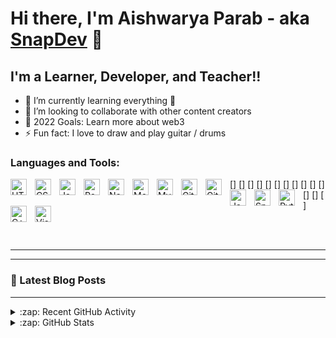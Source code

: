 # Hi there, I'm Aishwarya Parab - aka [SnapDev][youtube] 👋 

<!-- [![YouTube Channel Subscribers](https://img.shields.io/youtube/channel/subscribers/UCDCHcqyeQgJ-jVSd6VJkbCw?logo=youtube&logoColor=red&style=for-the-badge)][youtube]
[![Website](https://img.shields.io/website?label=codeSTACKr.com&style=for-the-badge&url=https%3A%2F%2Fcodestackr.com)](https://codestackr.com)
[![Twitter Follow](https://img.shields.io/twitter/follow/codeSTACKr?color=1DA1F2&logo=twitter&style=for-the-badge)](https://twitter.com/intent/follow?original_referer=https%3A%2F%2Fgithub.com%2FcodeSTACKr&screen_name=codeSTACKr)

[![Visual Studio Marketplace Rating (Stars)](https://img.shields.io/visual-studio-marketplace/stars/codestackr.codestackr-theme?label=codeSTACKr%20VS%20Code%20Theme&logo=visualstudiocode&logoColor=ff652f&style=for-the-badge)](https://marketplace.visualstudio.com/items?itemName=codestackr.codestackr-theme)
[![Become A VS Code SuperHero](https://img.shields.io/badge/-Become%20A%20VS%20Code%20SuperHero%20%E2%86%92-gray.svg?colorB=ff652f&style=for-the-badge)](https://vsCodeHero.com) -->


## I'm a Learner, Developer, and Teacher!!

<!-- - 🔭 Check out my VS Code course: [Become A VS Code SuperHero!][course]! -->
- 🌱 I’m currently learning everything 🤣
- 👯 I’m looking to collaborate with other content creators
- 🥅 2022 Goals: Learn more about web3
- ⚡ Fun fact: I love to draw and play guitar / drums
<!-- - 😻 Check out the NFT collection I created: [CodeCats](https://opensea.io/collection/codecats?search[sortAscending]=true&search[sortBy]=PRICE&search[toggles][0]=BUY_NOW) -->

<!-- ### Connect with me: -->

<!-- [![website](./img/globe-light.svg)](https://codestackr.com#gh-light-mode-only)
[![website](./img/globe-dark.svg)](https://codestackr.com#gh-dark-mode-only)
&nbsp;&nbsp;
[![website](./img/youtube-light.svg)](https://youtube.com/codestackr#gh-light-mode-only)
[![website](./img/youtube-dark.svg)](https://youtube.com/codestackr#gh-dark-mode-only)
&nbsp;&nbsp;
[![website](./img/twitter-light.svg)](https://twitter.com/codestackr#gh-light-mode-only)
[![website](./img/twitter-dark.svg)](https://twitter.com/codestackr#gh-dark-mode-only)
&nbsp;&nbsp;
[![website](./img/linkedin-light.svg)](https://linkedin.com/in/codeSTACKr#gh-light-mode-only)
[![website](./img/linkedin-dark.svg)](https://linkedin.com/in/codeSTACKr#gh-dark-mode-only)
&nbsp;&nbsp;
[![website](./img/instagram-light.svg)](https://instagram.com/codeSTACKr#gh-light-mode-only)
[![website](./img/instagram-dark.svg)](https://instagram.com/codeSTACKr#gh-dark-mode-only) -->

### Languages and Tools:

[<img align="left" alt="HTML5" width="26px" src="https://cdn.jsdelivr.net/gh/devicons/devicon/icons/html5/html5-original.svg" style="padding-right:10px;" />]
[<img align="left" alt="CSS3" width="26px" src="https://cdn.jsdelivr.net/gh/devicons/devicon/icons/css3/css3-original.svg" style="padding-right:10px;" />]
[<img align="left" alt="JavaScript" width="26px" src="https://cdn.jsdelivr.net/gh/devicons/devicon/icons/javascript/javascript-original.svg" style="padding-right:10px;" />]
[<img align="left" alt="React" width="26px" src="https://cdn.jsdelivr.net/gh/devicons/devicon/icons/react/react-original.svg" style="padding-right:10px;" />]
[<img align="left" alt="Node.js" width="26px" src="https://cdn.jsdelivr.net/gh/devicons/devicon/icons/nodejs/nodejs-original.svg" style="padding-right:10px;" />]
[<img align="left" alt="MongoDB" width="26px" src="https://cdn.jsdelivr.net/gh/devicons/devicon/icons/mongodb/mongodb-original.svg" style="padding-right:10px;" />]
[<img align="left" alt="MySQL" width="26px" src="https://cdn.jsdelivr.net/gh/devicons/devicon/icons/mysql/mysql-original.svg" style="padding-right:10px;" />]
[<img align="left" alt="Git" width="26px" src="https://cdn.jsdelivr.net/gh/devicons/devicon/icons/git/git-original.svg" style="padding-right:10px;" />]
[<img align="left" alt="GitHub" width="26px" src="https://user-images.githubusercontent.com/3369400/139447912-e0f43f33-6d9f-45f8-be46-2df5bbc91289.png" style="padding-right:10px;" />]
[<img align="left" alt="Java" width="26px" src="https://cdn.jsdelivr.net/gh/devicons/devicon/icons/java/java-original.svg" style="padding-right:10px;" />]
[<img align="left" alt="Spring" width="26px" src="https://cdn.jsdelivr.net/gh/devicons/devicon/icons/spring/spring-original-wordmark.svg" style="padding-right:10px;" />]
[<img align="left" alt="Python" width="26px" src="https://cdn.jsdelivr.net/gh/devicons/devicon/icons/python/python-original.svg" style="padding-right:10px;" />]
[<img align="left" alt="C++" width="26px" src="https://cdn.jsdelivr.net/gh/devicons/devicon/icons/cplusplus/cplusplus-original.svg" style="padding-right:10px;" />]
[<img align="left" alt="Visual Studio Code" width="26px" src="https://cdn.jsdelivr.net/gh/devicons/devicon/icons/vscode/vscode-original.svg" style="padding-right:10px;" />]



<br />
<br />

---

<!-- ### 📺 Latest YouTube Videos

<!-- YOUTUBE:START -->
<!-- - [Best VS Code Extension EVER!! 🔥🔥🔥](https://www.youtube.com/watch?v=9Ih0OHQ_3B8)
- [Best VS Code Extension for JavaScript Console Logging](https://www.youtube.com/watch?v=tLZnV1YO45g)
- [Web Development 101: A Beginner&#39;s Guide to Launching a Successful Career in 2023](https://www.youtube.com/watch?v=8aosxBJQdVc)
- [VS Code: Easy Refactoring!](https://www.youtube.com/watch?v=E5G6N78mMAc)
- [Maximize Your Online Presence using this Link-in-Bio Generator that Twitter Cannot Ban](https://www.youtube.com/watch?v=bR2tbXuzjcM) -->
<!-- YOUTUBE:END -->

<!-- ➡️ [more videos...](https://youtube.com/codestackr) --> 

---

### 📕 Latest Blog Posts

<!-- BLOG-POST-LIST:START -->
<!-- - [Getting Started with MongoDB &amp; Mongoose](https://dev.to/codestackr/getting-started-with-mongodb-mongoose-2h6a)
- [How To Pass Application Tracking Systems &lpar;ATS&rpar; &amp; Get Interviews - Resume Tips for Software Developer](https://dev.to/codestackr/how-to-pass-application-tracking-systems-ats-get-interviews-resume-tips-for-software-developer-4bmo)
- [Microinteractions: Password Validation Animation](https://dev.to/codestackr/microinteractions-password-validation-animation-5629)
- [Notion + YouTube - A Powerful Combination for Productivity](https://dev.to/codestackr/notion-youtube-a-powerful-combination-for-productivity-1def)
- [Regular Expressions &lpar;RegEx&rpar; Crash Course](https://dev.to/codestackr/regular-expressions-regex-crash-course-248n) -->
<!-- BLOG-POST-LIST:END -->

<!-- ➡️ [more blog posts...](https://codestackr.com) -->

---

<details>
  <summary>:zap: Recent GitHub Activity</summary>
  
<!--START_SECTION:activity-->
1. 🎉 Merged PR [#1](https://github.com/codeSTACKr/gentree-generator/pull/1) in [codeSTACKr/gentree-generator](https://github.com/codeSTACKr/gentree-generator)
2. 💪 Opened PR [#1](https://github.com/codeSTACKr/gentree-generator/pull/1) in [codeSTACKr/gentree-generator](https://github.com/codeSTACKr/gentree-generator)
3. 💪 Opened PR [#1](https://github.com/studio-demo/cloudcash-sass/pull/1) in [studio-demo/cloudcash-sass](https://github.com/studio-demo/cloudcash-sass)
4. 🎉 Merged PR [#1](https://github.com/codeSTACKr/superhero-extensions/pull/1) in [codeSTACKr/superhero-extensions](https://github.com/codeSTACKr/superhero-extensions)
5. 🎉 Merged PR [#120](https://github.com/codeSTACKr/minter-dapp/pull/120) in [codeSTACKr/minter-dapp](https://github.com/codeSTACKr/minter-dapp)
<!--END_SECTION:activity-->

</details>

<details>
  <summary>:zap: GitHub Stats</summary>

  <img align="left" alt="codeSTACKr's GitHub Stats" src="https://github-readme-stats.vercel.app/api?username=codeSTACKr&show_icons=true&hide_border=false&title_color=ff652f&icon_color=FFE400&bg_color=09131B&text_color=ffffff&border_color=0c1a25" />

</details>

[website]: https://codeSTACKr.com
[course]: http://vsCodeHero.com
[twitter]: https://twitter.com/codeSTACKr
[youtube]: https://www.youtube.com/@aishwaryaparab7123
[instagram]: https://instagram.com/codeSTACKr
[linkedin]: https://linkedin.com/in/codeSTACKr
[webdevplaylist]: https://www.youtube.com/playlist?list=PLkwxH9e_vrAJ0WbEsFA9W3I1W-g_BTsbt
[jsplaylist]: https://www.youtube.com/playlist?list=PLkwxH9e_vrALRJKu7wfXby3MKeflhTu6B
[cssplaylist]: https://www.youtube.com/playlist?list=PLkwxH9e_vrALSdvZuEh6gqQdmDoDIoqz4
[reactplaylist]: https://www.youtube.com/playlist?list=PLkwxH9e_vrAK4TdffpxKY3QGyHCpxFcQ0